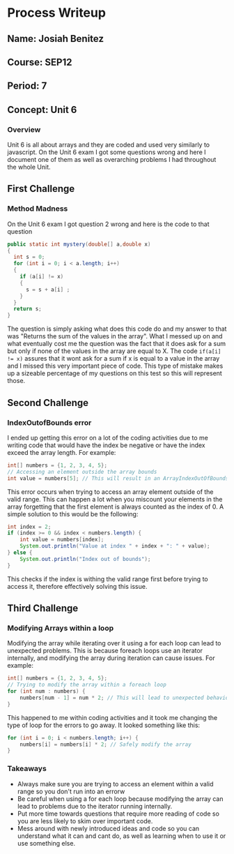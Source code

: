 # Process Writeup

## Name: Josiah Benitez
## Course: SEP12
## Period: 7
## Concept: Unit 6

### Overview

Unit 6 is all about arrays and they are coded and used very similarly to javascript. On the Unit 6 exam I got some questions wrong and here I document one of them as well as overarching problems I had throughout the whole Unit.
## First Challenge
### Method Madness

On the Unit 6 exam I got question 2 wrong and here is the code to that question

```java
public static int mystery(double[] a,double x)
{
  int s = 0;
  for (int i = 0; i < a.length; i++)
  {
    if (a[i] != x)
    {
      s = s + a[i] ;
    }
  }
  return s;
}

```
 
The question is simply asking what does this code do and my answer to that was "Returns the sum of the values in the array". What I messed up on and what eventually cost me the question was the fact that it does ask for a sum but only if none of the values in the array are equal to X. The code `if(a[i] != x)` assures that it wont ask for a sum if x is equal to a value in the array and I missed this very important piece of code. This type of mistake makes up a sizeable percentage of my questions on this test so this will represent those. 


## Second Challenge
### IndexOutofBounds error

I ended up getting this error on a lot of the coding activities due to me writing code that would have the index be negative or have the index exceed the array length. For example:

```java
int[] numbers = {1, 2, 3, 4, 5};
// Accessing an element outside the array bounds
int value = numbers[5]; // This will result in an ArrayIndexOutOfBoundsException
```

This error occurs when trying to access an array element outside of the valid range. This can happen a lot when you miscount your elements in the array forgetting that the first element is always counted as the index of 0. A simple solution to this would be the following:

```java
int index = 2;
if (index >= 0 && index < numbers.length) {
    int value = numbers[index];
    System.out.println("Value at index " + index + ": " + value);
} else {
    System.out.println("Index out of bounds");
}
```

This checks if the index is withing the valid range first before trying to access it, therefore effectively solving this issue.

## Third Challenge
### Modifying Arrays within a loop

Modifying the array while iterating over it using a for each loop can lead to unexpected problems. This is because foreach loops use an iterator internally, and modifying the array during iteration can cause issues. For example: 
```java
int[] numbers = {1, 2, 3, 4, 5};
// Trying to modify the array within a foreach loop
for (int num : numbers) {
    numbers[num - 1] = num * 2; // This will lead to unexpected behavior
}
```
This happened to me within coding activities and it took me changing the type of loop for the errors to go away. It looked something like this:

```java
for (int i = 0; i < numbers.length; i++) {
    numbers[i] = numbers[i] * 2; // Safely modify the array
}
```




### Takeaways

* Always make sure you are trying to access an element within a valid range so you don't run into an errorw
* Be careful when using a for each loop because modifying the array can lead to problems due to the iterator running internally.
* Put more time towards questions that require more reading of code so you are less likely to skim over important code.
* Mess around with newly introduced ideas and code so you can understand what it can and cant do, as well as learning when to use it or use something else.
